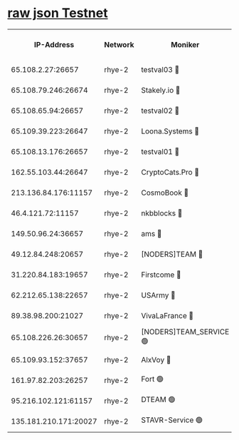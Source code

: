 
[raw json Testnet](https://rpc-check.quickt.stavr.tech/quickt/rpc-quickt-result.json)
=


<table><tr><th>IP-Address</th><th>Network</th><th>Moniker</th><th>Latest Block Height</th><th>Earliest Block Height</th><th>Catching Up</th><th>Tx Index</th><th>Voting Power</th><th>Scan Time</th></tr><tr><td>65.108.2.27:26657</td><td>rhye-2</td><td>testval03 🔴</td><td>374477</td><td>1</td><td>False</td><td>on</td><td>11002050</td><td>2024-01-17T05:36:40.763795351UTC</td></tr><tr><td>65.108.79.246:26674</td><td>rhye-2</td><td>Stakely.io 🔴</td><td>374478</td><td>1</td><td>False</td><td>on</td><td>10010</td><td>2024-01-17T05:36:45.248813535UTC</td></tr><tr><td>65.108.65.94:26657</td><td>rhye-2</td><td>testval02 🔴</td><td>374478</td><td>1</td><td>False</td><td>on</td><td>11002050</td><td>2024-01-17T05:36:48.061545309UTC</td></tr><tr><td>65.109.39.223:26647</td><td>rhye-2</td><td>Loona.Systems 🔴</td><td>374479</td><td>1</td><td>False</td><td>off</td><td>86949</td><td>2024-01-17T05:36:50.489532107UTC</td></tr><tr><td>65.108.13.176:26657</td><td>rhye-2</td><td>testval01 🔴</td><td>374479</td><td>1</td><td>False</td><td>on</td><td>13082010</td><td>2024-01-17T05:36:51.167285755UTC</td></tr><tr><td>162.55.103.44:26647</td><td>rhye-2</td><td>CryptoCats.Pro 🔴</td><td>374485</td><td>1</td><td>False</td><td>off</td><td>9999</td><td>2024-01-17T05:37:23.567986933UTC</td></tr><tr><td>213.136.84.176:11157</td><td>rhye-2</td><td>CosmoBook 🔴</td><td>374483</td><td>65301</td><td>False</td><td>off</td><td>1528057</td><td>2024-01-17T05:37:17.090244099UTC</td></tr><tr><td>46.4.121.72:11157</td><td>rhye-2</td><td>nkbblocks 🔴</td><td>374475</td><td>70101</td><td>False</td><td>off</td><td>81491</td><td>2024-01-17T05:36:31.786614412UTC</td></tr><tr><td>149.50.96.24:36657</td><td>rhye-2</td><td>ams 🔴</td><td>374482</td><td>133501</td><td>False</td><td>on</td><td>10786</td><td>2024-01-17T05:37:06.545412834UTC</td></tr><tr><td>49.12.84.248:20657</td><td>rhye-2</td><td>[NODERS]TEAM 🔴</td><td>374481</td><td>146001</td><td>False</td><td>on</td><td>59690</td><td>2024-01-17T05:37:04.078510610UTC</td></tr><tr><td>31.220.84.183:19657</td><td>rhye-2</td><td>Firstcome 🔴</td><td>374477</td><td>165001</td><td>False</td><td>off</td><td>724902</td><td>2024-01-17T05:36:40.396285717UTC</td></tr><tr><td>62.212.65.138:22657</td><td>rhye-2</td><td>USArmy 🔴</td><td>374477</td><td>198001</td><td>False</td><td>on</td><td>59069</td><td>2024-01-17T05:36:38.955463662UTC</td></tr><tr><td>89.38.98.200:21027</td><td>rhye-2</td><td>VivaLaFrance 🔴</td><td>374476</td><td>220501</td><td>False</td><td>off</td><td>10000</td><td>2024-01-17T05:36:34.136474643UTC</td></tr><tr><td>65.108.226.26:30657</td><td>rhye-2</td><td>[NODERS]TEAM_SERVICE 🟢</td><td>374479</td><td>241501</td><td>False</td><td>on</td><td>0</td><td>2024-01-17T05:36:50.847076253UTC</td></tr><tr><td>65.109.93.152:37657</td><td>rhye-2</td><td>AlxVoy 🔴</td><td>374476</td><td>315173</td><td>False</td><td>on</td><td>143351</td><td>2024-01-17T05:36:36.579367207UTC</td></tr><tr><td>161.97.82.203:26257</td><td>rhye-2</td><td>Fort 🟢</td><td>374475</td><td>330438</td><td>False</td><td>on</td><td>0</td><td>2024-01-17T05:36:31.502007525UTC</td></tr><tr><td>95.216.102.121:61157</td><td>rhye-2</td><td>DTEAM 🟢</td><td>374478</td><td>367601</td><td>False</td><td>on</td><td>0</td><td>2024-01-17T05:36:45.630462369UTC</td></tr><tr><td>135.181.210.171:20027</td><td>rhye-2</td><td>STAVR-Service 🟢</td><td>374481</td><td>373401</td><td>False</td><td>on</td><td>0</td><td>2024-01-17T05:37:01.702872626UTC</td></tr></table>